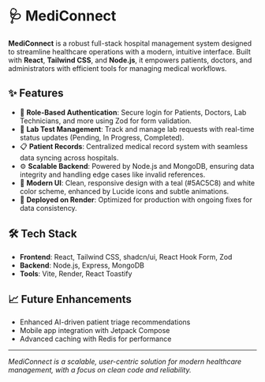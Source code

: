 # 🩺 MediConnect

**MediConnect** is a robust full-stack hospital management system designed to streamline healthcare operations with a modern, intuitive interface. Built with **React**, **Tailwind CSS**, and **Node.js**, it empowers patients, doctors, and administrators with efficient tools for managing medical workflows.

## ✨ Features

- 👤 **Role-Based Authentication**: Secure login for Patients, Doctors, Lab Technicians, and more using Zod for form validation.
- 🧪 **Lab Test Management**: Track and manage lab requests with real-time status updates (Pending, In Progress, Completed).
- 📋 **Patient Records**: Centralized medical record system with seamless data syncing across hospitals.
- ⚙️ **Scalable Backend**: Powered by Node.js and MongoDB, ensuring data integrity and handling edge cases like invalid references.
- 🎨 **Modern UI**: Clean, responsive design with a teal (#5AC5C8) and white color scheme, enhanced by Lucide icons and subtle animations.
- 🚀 **Deployed on Render**: Optimized for production with ongoing fixes for data consistency.

## 🛠️ Tech Stack

- **Frontend**: React, Tailwind CSS, shadcn/ui, React Hook Form, Zod
- **Backend**: Node.js, Express, MongoDB
- **Tools**: Vite, Render, React Toastify

## 📈 Future Enhancements

- Enhanced AI-driven patient triage recommendations
- Mobile app integration with Jetpack Compose
- Advanced caching with Redis for performance

---

*MediConnect is a scalable, user-centric solution for modern healthcare management, with a focus on clean code and reliability.*
